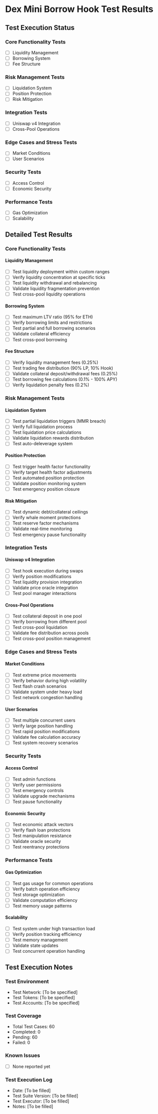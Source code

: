# Dex Mini Borrow Hook Test Results

## Test Execution Status

### Core Functionality Tests
- [ ] Liquidity Management
- [ ] Borrowing System
- [ ] Fee Structure

### Risk Management Tests
- [ ] Liquidation System
- [ ] Position Protection
- [ ] Risk Mitigation

### Integration Tests
- [ ] Uniswap v4 Integration
- [ ] Cross-Pool Operations

### Edge Cases and Stress Tests
- [ ] Market Conditions
- [ ] User Scenarios

### Security Tests
- [ ] Access Control
- [ ] Economic Security

### Performance Tests
- [ ] Gas Optimization
- [ ] Scalability

## Detailed Test Results

### Core Functionality Tests

#### Liquidity Management
- [ ] Test liquidity deployment within custom ranges
- [ ] Verify liquidity concentration at specific ticks
- [ ] Test liquidity withdrawal and rebalancing
- [ ] Validate liquidity fragmentation prevention
- [ ] Test cross-pool liquidity operations

#### Borrowing System
- [ ] Test maximum LTV ratio (95% for ETH)
- [ ] Verify borrowing limits and restrictions
- [ ] Test partial and full borrowing scenarios
- [ ] Validate collateral efficiency
- [ ] Test cross-pool borrowing

#### Fee Structure
- [ ] Verify liquidity management fees (0.25%)
- [ ] Test trading fee distribution (90% LP, 10% Hook)
- [ ] Validate collateral deposit/withdrawal fees (0.25%)
- [ ] Test borrowing fee calculations (0.1% - 100% APY)
- [ ] Verify liquidation penalty fees (0.2%)

### Risk Management Tests

#### Liquidation System
- [ ] Test partial liquidation triggers (MMR breach)
- [ ] Verify full liquidation process
- [ ] Test liquidation price calculations
- [ ] Validate liquidation rewards distribution
- [ ] Test auto-deleverage system

#### Position Protection
- [ ] Test trigger health factor functionality
- [ ] Verify target health factor adjustments
- [ ] Test automated position protection
- [ ] Validate position monitoring system
- [ ] Test emergency position closure

#### Risk Mitigation
- [ ] Test dynamic debt/collateral ceilings
- [ ] Verify whale moment protections
- [ ] Test reserve factor mechanisms
- [ ] Validate real-time monitoring
- [ ] Test emergency pause functionality

### Integration Tests

#### Uniswap v4 Integration
- [ ] Test hook execution during swaps
- [ ] Verify position modifications
- [ ] Test liquidity provision integration
- [ ] Validate price oracle integration
- [ ] Test pool manager interactions

#### Cross-Pool Operations
- [ ] Test collateral deposit in one pool
- [ ] Verify borrowing from different pool
- [ ] Test cross-pool liquidation
- [ ] Validate fee distribution across pools
- [ ] Test cross-pool position management

### Edge Cases and Stress Tests

#### Market Conditions
- [ ] Test extreme price movements
- [ ] Verify behavior during high volatility
- [ ] Test flash crash scenarios
- [ ] Validate system under heavy load
- [ ] Test network congestion handling

#### User Scenarios
- [ ] Test multiple concurrent users
- [ ] Verify large position handling
- [ ] Test rapid position modifications
- [ ] Validate fee calculation accuracy
- [ ] Test system recovery scenarios

### Security Tests

#### Access Control
- [ ] Test admin functions
- [ ] Verify user permissions
- [ ] Test emergency controls
- [ ] Validate upgrade mechanisms
- [ ] Test pause functionality

#### Economic Security
- [ ] Test economic attack vectors
- [ ] Verify flash loan protections
- [ ] Test manipulation resistance
- [ ] Validate oracle security
- [ ] Test reentrancy protections

### Performance Tests

#### Gas Optimization
- [ ] Test gas usage for common operations
- [ ] Verify batch operation efficiency
- [ ] Test storage optimization
- [ ] Validate computation efficiency
- [ ] Test memory usage patterns

#### Scalability
- [ ] Test system under high transaction load
- [ ] Verify position tracking efficiency
- [ ] Test memory management
- [ ] Validate state updates
- [ ] Test concurrent operation handling

## Test Execution Notes

### Test Environment
- Test Network: [To be specified]
- Test Tokens: [To be specified]
- Test Accounts: [To be specified]

### Test Coverage
- Total Test Cases: 60
- Completed: 0
- Pending: 60
- Failed: 0

### Known Issues
- [ ] None reported yet

### Test Execution Log
- Date: [To be filled]
- Test Suite Version: [To be filled]
- Test Executor: [To be filled]
- Notes: [To be filled] 